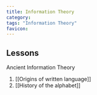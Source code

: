 ```yaml
---
title: Information Theory
category: 
tags: "Information Theory"
favicon: 
---
```


## Lessons
Ancient Information Theory
1. [[Origins of written language]]
2. [[History of the alphabet]]